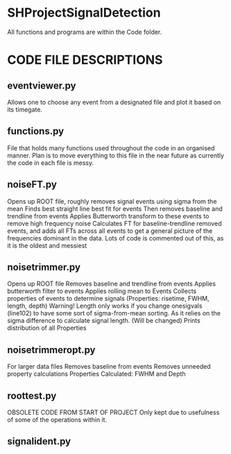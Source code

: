 # SHProjectSignalDetection


All functions and programs are within the Code folder.

CODE FILE DESCRIPTIONS
======================

eventviewer.py
--------------
Allows one to choose any event from a designated file and plot it based on its timegate.

functions.py
------------
File that holds many functions used throughout the code in an organised manner. Plan is to move everything to this file in the near future as currently the code in each file is messy.

noiseFT.py
----------
Opens up ROOT file, roughly removes signal events using sigma from the mean
Finds best straight line best fit for events
Then removes baseline and trendline from events
Applies Butterworth transform to these events to remove high frequency noise
Calculates FT for baseline-trendline removed events, and adds all FTs across all events to get a general picture of the frequencies dominant in the data.
Lots of code is commented out of this, as it is the oldest and messiest

noisetrimmer.py
---------------
Opens up ROOT file
Removes baseline and trendline from events
Applies butterworth filter to events
Applies rolling mean to Events
Collects properties of events to determine signals
(Properties: risetime, FWHM, length, depth)
Warning! Length only works if you change onesigvals (line102) to have some sort of sigma-from-mean sorting. As it relies on the sigma difference to calculate signal length. (Will be changed)
Prints distribution of all Properties

noisetrimmeropt.py
------------------
For larger data files
Removes baseline from events
Removes unneeded property calculations
Properties Calculated: FWHM and Depth

roottest.py
-----------
OBSOLETE CODE FROM START OF PROJECT
Only kept due to usefulness of some of the operations within it.

signalident.py
---------------
